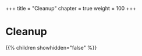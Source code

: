 +++
title = "Cleanup"
chapter = true
weight = 100
+++

# Cleanup

{{% children showhidden="false" %}}
